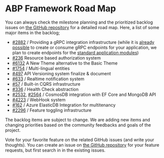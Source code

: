 ﻿# ABP Framework Road Map

You can always check the milestone planning and the prioritized backlog issues on [the GitHub repository](https://github.com/abpframework/abp/milestones) for a detailed road map. Here, a list of some major items in the backlog;

* [#2882](https://github.com/abpframework/abp/issues/2882) / Providing a gRPC integration infrastructure (while it is [already possible](https://github.com/abpframework/abp-samples/tree/master/GrpcDemo) to create or consume gRPC endpoints for your application, we plan to create endpoints for the [standard application modules](https://docs.abp.io/en/abp/latest/Modules/Index))
* [#236](https://github.com/abpframework/abp/issues/236) Resource based authorization system
* [#6132](https://github.com/abpframework/abp/issues/6132) A New Theme alternative to the Basic Theme
* [#1754](https://github.com/abpframework/abp/issues/1754) / Multi-lingual entities
* [#497](https://github.com/abpframework/abp/issues/497) API Versioning system finalize & document
* [#633](https://github.com/abpframework/abp/issues/633) / Realtime notification system
* [#57](https://github.com/abpframework/abp/issues/57) / Built-in CQRS infrastructure
* [#336](https://github.com/abpframework/abp/issues/336) / Health Check abstraction
* [#2532](https://github.com/abpframework/abp/issues/2532), [#2564](https://github.com/abpframework/abp/issues/2465) / CosmosDB integration with EF Core and MongoDB API
* [#4223](https://github.com/abpframework/abp/issues/4223) / WebHook system
* [#162](https://github.com/abpframework/abp/issues/162) / Azure ElasticDB Integration for multitenancy
* [#2296](https://github.com/abpframework/abp/issues/2296) / Feature toggling infrastructure

The backlog items are subject to change. We are adding new items and changing priorities based on the community feedbacks and goals of the project.

Vote for your favorite feature on the related GitHub issues (and write your thoughts). You can create an issue on [the GitHub repository](https://github.com/abpframework/abp) for your feature requests, but first search in in the existing issues.